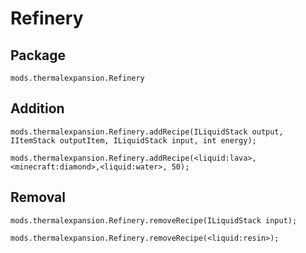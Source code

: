 # Refinery

## Package

`mods.thermalexpansion.Refinery`

## Addition

```zenscript
mods.thermalexpansion.Refinery.addRecipe(ILiquidStack output, IItemStack outputItem, ILiquidStack input, int energy);

mods.thermalexpansion.Refinery.addRecipe(<liquid:lava>, <minecraft:diamond>,<liquid:water>, 50);
```

## Removal

```zenscript
mods.thermalexpansion.Refinery.removeRecipe(ILiquidStack input);

mods.thermalexpansion.Refinery.removeRecipe(<liquid:resin>);
```